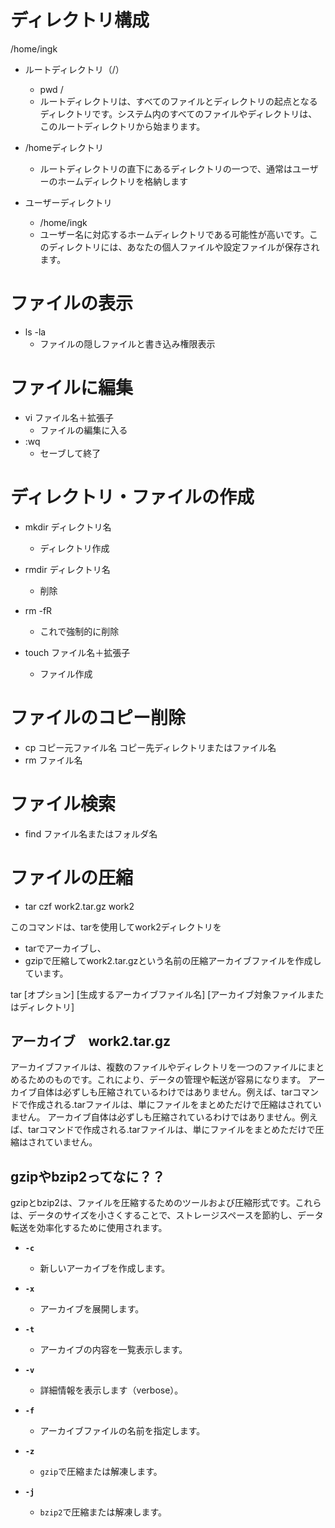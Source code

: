 # ディレクトリ構成

/home/ingk
- ルートディレクトリ（/）
  - pwd /
  - ルートディレクトリは、すべてのファイルとディレクトリの起点となるディレクトリです。システム内のすべてのファイルやディレクトリは、このルートディレクトリから始まります。

- /homeディレクトリ
  - ルートディレクトリの直下にあるディレクトリの一つで、通常はユーザーのホームディレクトリを格納します
- ユーザーディレクトリ
  - /home/ingk
  - ユーザー名に対応するホームディレクトリである可能性が高いです。このディレクトリには、あなたの個人ファイルや設定ファイルが保存されます。


# ファイルの表示

- ls -la
  - ファイルの隠しファイルと書き込み権限表示


# ファイルに編集

- vi ファイル名＋拡張子
  - ファイルの編集に入る
- :wq
  - セーブして終了

# ディレクトリ・ファイルの作成

- mkdir ディレクトリ名
  - ディレクトリ作成
- rmdir ディレクトリ名
  - 削除
- rm -fR
  - これで強制的に削除

- touch ファイル名＋拡張子
  - ファイル作成

# ファイルのコピー削除

- cp コピー元ファイル名 コピー先ディレクトリまたはファイル名
- rm ファイル名

# ファイル検索

- find ファイル名またはフォルダ名


# ファイルの圧縮

- tar czf work2.tar.gz work2

このコマンドは、tarを使用してwork2ディレクトリを
- tarでアーカイブし、
- gzipで圧縮してwork2.tar.gzという名前の圧縮アーカイブファイルを作成しています。

tar [オプション] [生成するアーカイブファイル名] [アーカイブ対象ファイルまたはディレクトリ]

## アーカイブ　work2.tar.gz

アーカイブファイルは、複数のファイルやディレクトリを一つのファイルにまとめるためのものです。これにより、データの管理や転送が容易になります。
アーカイブ自体は必ずしも圧縮されているわけではありません。例えば、tarコマンドで作成される.tarファイルは、単にファイルをまとめただけで圧縮はされていません。
アーカイブ自体は必ずしも圧縮されているわけではありません。例えば、tarコマンドで作成される.tarファイルは、単にファイルをまとめただけで圧縮はされていません。


## gzipやbzip2ってなに？？

gzipとbzip2は、ファイルを圧縮するためのツールおよび圧縮形式です。これらは、データのサイズを小さくすることで、ストレージスペースを節約し、データ転送を効率化するために使用されます。

- **`-c`**  
  - 新しいアーカイブを作成します。

- **`-x`**  
  - アーカイブを展開します。

- **`-t`**  
  - アーカイブの内容を一覧表示します。

- **`-v`**  
  - 詳細情報を表示します（verbose）。

- **`-f`**  
  - アーカイブファイルの名前を指定します。

- **`-z`**  
  - `gzip`で圧縮または解凍します。

- **`-j`**  
  - `bzip2`で圧縮または解凍します。



